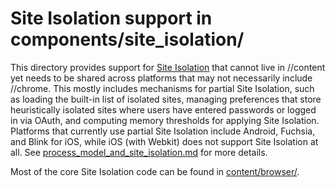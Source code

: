 # Site Isolation support in components/site_isolation/

This directory provides support for [Site
Isolation](https://www.chromium.org/Home/chromium-security/site-isolation/)
that cannot live in //content yet needs to be shared across platforms that
may not necessarily include //chrome. This mostly includes mechanisms for
partial Site Isolation, such as loading the built-in list of isolated
sites, managing preferences that store heuristically isolated sites where
users have entered passwords or logged in via OAuth, and computing memory
thresholds for applying Site Isolation. Platforms that currently use
partial Site Isolation include Android, Fuchsia, and Blink for iOS,
while iOS (with Webkit) does not support Site Isolation at all. See
[process_model_and_site_isolation.md](/docs/process_model_and_site_isolation.md)
for more details.

Most of the core Site Isolation code can be found in
[content/browser/](/content/browser/).
